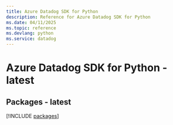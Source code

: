 ```yaml
---
title: Azure Datadog SDK for Python
description: Reference for Azure Datadog SDK for Python
ms.date: 04/11/2025
ms.topic: reference
ms.devlang: python
ms.service: datadog
---
```

# Azure Datadog SDK for Python - latest
## Packages - latest
[!INCLUDE [packages](datadog-index.md)]